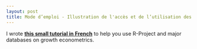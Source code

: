 ```yaml
---
layout: post
title: Mode d’emploi - Illustration de l'accès et de l’utilisation des principales bases de données sur la croissance économique avec R-Project
---
```

I wrote [**this small tutorial in French**](https://rpubs.com/myildi/1012230) to help you use R-Project and major databases on growth econometrics.


